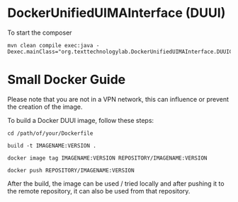 # DockerUnifiedUIMAInterface (DUUI)

To start the composer
```
mvn clean compile exec:java -Dexec.mainClass="org.texttechnologylab.DockerUnifiedUIMAInterface.DUUIComposer"
```



# Small Docker Guide

Please note that you are not in a VPN network, this can influence or prevent the creation of the image.

To build a Docker DUUI image, follow these steps:

```
cd /path/of/your/Dockerfile

build -t IMAGENAME:VERSION .

docker image tag IMAGENAME:VERSION REPOSITORY/IMAGENAME:VERSION

docker push REPOSITORY/IMAGENAME:VERSION

```
After the build, the image can be used / tried locally and after pushing it to the remote repository, it can also be used from that repository.
